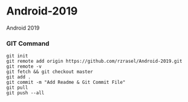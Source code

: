 # Android-2019
Android 2019

### GIT Command
```git_command
git init
git remote add origin https://github.com/rzrasel/Android-2019.git
git remote -v
git fetch && git checkout master
git add .
git commit -m "Add Readme & Git Commit File"
git pull
git push --all
```